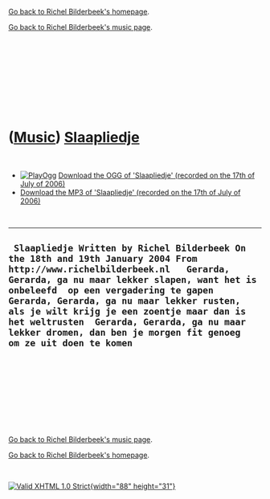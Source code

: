 [Go back to Richel Bilderbeek's homepage](index.htm).

[Go back to Richel Bilderbeek's music page](Music.htm).

 

 

 

 

 

([Music](Music.htm)) [Slaapliedje](SongSlaapliedje.htm)
=======================================================

 

-   [![PlayOgg](http://static.fsf.org/playogg/Play_ogg_80x15.png "I support PlayOgg!")](http://playogg.org)
    [Download the OGG of 'Slaapliedje' (recorded on the 17th of July
    of 2006)](CD03_14Slaapliedje.ogg)
-   [Download the MP3 of 'Slaapliedje' (recorded on the 17th of July
    of 2006)](CD03_14Slaapliedje.mp3)

 

  --------------------------------------------------------------------------------------------------------------------------------------------------------------------------------------------------------------------------------------------------------------------------------------------------------------------------------------------------------------------------------------------------------------------------------
  ` Slaapliedje Written by Richel Bilderbeek On the 18th and 19th January 2004 From http://www.richelbilderbeek.nl   Gerarda, Gerarda, ga nu maar lekker slapen, want het is onbeleefd  op een vergadering te gapen  Gerarda, Gerarda, ga nu maar lekker rusten, als je wilt krijg je een zoentje maar dan is het weltrusten  Gerarda, Gerarda, ga nu maar lekker dromen, dan ben je morgen fit genoeg  om ze uit doen te komen`
  --------------------------------------------------------------------------------------------------------------------------------------------------------------------------------------------------------------------------------------------------------------------------------------------------------------------------------------------------------------------------------------------------------------------------------

 

 

 

 

 

[Go back to Richel Bilderbeek's music page](Music.htm).

[Go back to Richel Bilderbeek's homepage](index.htm).

 

[![Valid XHTML 1.0 Strict](valid-xhtml10.png){width="88"
height="31"}](http://validator.w3.org/check?uri=referer)
